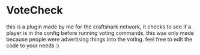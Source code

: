 VoteCheck
=========
this is a plugin made by me for the craftshark network, it checks to see if a player is in the config before running voting commands, this was only made because people were advertising things into the voting. feel free to edit the code to your needs :)

